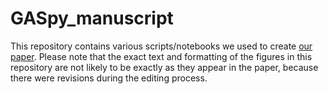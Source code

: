 # GASpy_manuscript

This repository contains various scripts/notebooks we used to create [our paper](https://www.nature.com/articles/s41929-018-0142-1). Please note that the exact text and formatting of the figures in this repository are not likely to be exactly as they appear in the paper, because there were revisions during the editing process.
